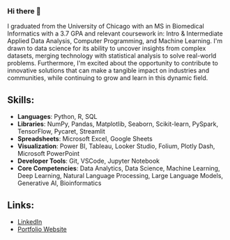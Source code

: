 ### Hi there 👋
I graduated from the University of Chicago with an MS in Biomedical Informatics with a 3.7 GPA and relevant coursework in: Intro & Intermediate Applied Data Analysis, Computer Programming, and Machine Learning. I'm drawn to data science for its ability to uncover insights from complex datasets, merging technology with statistical analysis to solve real-world problems. Furthermore, I'm excited about the opportunity to contribute to innovative solutions that can make a tangible impact on industries and communities, while continuing to grow and learn in this dynamic field.

## Skills:
- **Languages**: Python, R, SQL
- **Libraries**: NumPy, Pandas, Matplotlib, Seaborn, Scikit-learn, PySpark, TensorFlow, Pycaret, Streamlit
- **Spreadsheets**: Microsoft Excel, Google Sheets
- **Visualization**: Power BI, Tableau, Looker Studio, Folium, Plotly Dash, Microsoft PowerPoint
- **Developer Tools**: Git, VSCode, Jupyter Notebook
- **Core Competencies**: Data Analytics, Data Science, Machine Learning, Deep Learning, Natural Language Processing, Large Language Models, Generative AI, Bioinformatics

## Links:
- [LinkedIn](https://www.linkedin.com/in/nileshdomah/)
- [Portfolio Website](https://www.datascienceportfol.io/ndomah)

